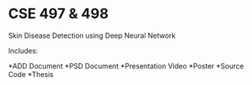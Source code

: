 # CSE 497 & 498

Skin Disease Detection using Deep Neural Network

Includes:

*ADD Document
*PSD Document
*Presentation Video
*Poster
*Source Code
*Thesis

